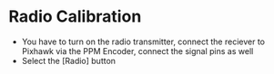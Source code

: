 # Radio Calibration
* You have to turn on the radio transmitter, connect the reciever to Pixhawk via the PPM Encoder, connect the signal pins as well
* Select the [Radio] button 
